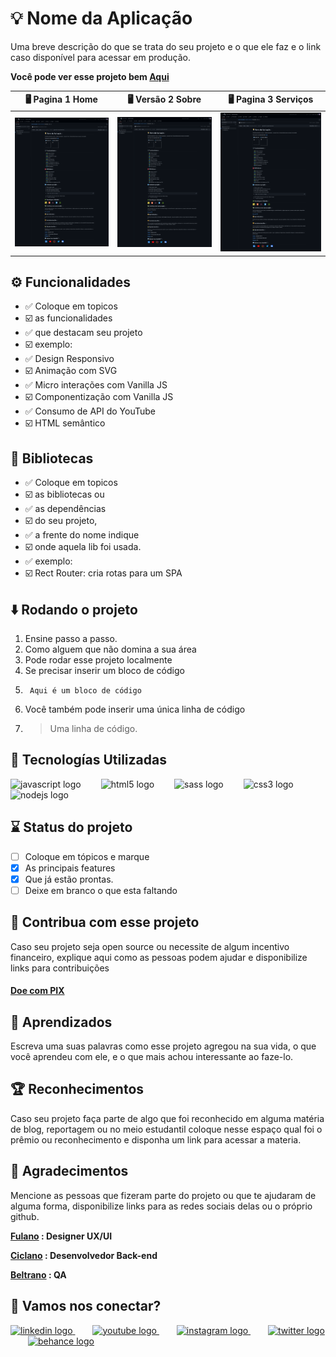 # 💡 Nome da Aplicação

Uma breve descrição do que se trata do seu projeto e o que ele faz e o link caso disponível para acessar em produção.

__Você pode ver esse projeto bem  [Aqui](https://www.seuSite.com.br)__


🖥️ Pagina 1 Home                                        | 🖥️ Versão 2 Sobre                                        | 🖥️ Pagina 3 Serviços   
:----------:                                            | :--------------:                                        | :--------------: 
<img src="../public/assets/screenshot-desktop.jpg" />   | <img src="../public/assets/screenshot-desktop.jpg" />   | <img src="../public/assets/screenshot-desktop.jpg" /> 

## ⚙️ Funcionalidades

- ✅ Coloque em topicos
- ☑️ as funcionalidades
- ✅ que destacam seu projeto
- ☑️ exemplo:
- ✅ Design Responsivo
- ☑️ Animação com SVG
- ✅ Micro interações com Vanilla JS
- ☑️ Componentização com Vanilla JS
- ✅ Consumo de API do YouTube
- ☑️ HTML semântico

## 🧰 Bibliotecas

- ✅ Coloque em topicos
- ☑️ as bibliotecas ou
- ✅ as dependências
- ☑️ do seu projeto,
- ✅ a frente do nome indique
- ☑️ onde aquela lib foi usada.
- ✅ exemplo:
- ☑️ Rect Router: cria rotas para um SPA

## ⬇️ Rodando o projeto

1. Ensine passo a passo.
2. Como alguem que não domina a sua área
3. Pode rodar esse projeto localmente
4. Se precisar inserir um bloco de código
5. ```
    Aqui é um bloco de código
    ```
6. Você também pode inserir uma única linha de código
7. > Uma linha de código.

## 🧩 Tecnologías Utilizadas

<div align="left">
  <img src="https://cdn.jsdelivr.net/gh/devicons/devicon/icons/javascript/javascript-original.svg" height="40" alt="javascript logo"  />
  <img width="24" />
  <img src="https://cdn.jsdelivr.net/gh/devicons/devicon/icons/html5/html5-original.svg" height="40" alt="html5 logo"  />
  <img width="24" />
  <img src="https://cdn.jsdelivr.net/gh/devicons/devicon/icons/sass/sass-original.svg" height="40" alt="sass logo"  />
  <img width="24" />
  <img src="https://cdn.jsdelivr.net/gh/devicons/devicon/icons/css3/css3-original.svg" height="40" alt="css3 logo"  />
  <img width="24" />
  <img src="https://cdn.jsdelivr.net/gh/devicons/devicon/icons/nodejs/nodejs-original.svg" height="40" alt="nodejs logo"  />
</div>

## ⌛ Status do projeto

- [ ] Coloque em tópicos e marque
- [x] As principais features
- [x] Que já estão prontas. 
- [ ] Deixe em branco o que esta faltando

## 💸 Contribua com esse projeto

Caso seu projeto seja open source ou necessite de algum incentivo financeiro, explique aqui como as pessoas podem ajudar e disponibilize links para contribuições

#### [Doe com PIX](https:linkPix.com.br)

## 🤯 Aprendizados

Escreva uma suas palavras como esse projeto agregou na sua vida, o que você aprendeu com ele, e o que mais achou interessante ao faze-lo.

## 🏆 Reconhecimentos

Caso seu projeto faça parte de algo que foi reconhecido em alguma matéria de blog, reportagem ou no meio estudantil coloque nesse espaço qual foi o prêmio ou reconhecimento e disponha um link para acessar a materia.

## 🙏 Agradecimentos

Mencione as pessoas que fizeram parte do projeto ou que te ajudaram de alguma forma, disponibilize links para as redes sociais delas ou o próprio github.

__[Fulano](https://www.linkedin/in/fulano) : Designer UX/UI__

__[Ciclano](https://www.linkedin/in/fulano) : Desenvolvedor Back-end__

__[Beltrano](https://www.linkedin/in/fulano) : QA__


## 💬 Vamos nos conectar?

<div align="left">
  <a href="https://" target="_blank">
    <img src="https://raw.githubusercontent.com/maurodesouza/profile-readme-generator/master/src/assets/icons/social/linkedin/default.svg" width="52" height="40" alt="linkedin logo"  />
  </a>
    <img width="24" />
  <a href="https://" target="_blank">
    <img src="https://raw.githubusercontent.com/maurodesouza/profile-readme-generator/master/src/assets/icons/social/youtube/default.svg" width="52" height="40" alt="youtube logo"  />
  </a>
    <img width="24" />
  <a href="https://" target="_blank">
  <img src="https://raw.githubusercontent.com/maurodesouza/profile-readme-generator/master/src/assets/icons/social/instagram/default.svg" width="52" height="40" alt="instagram logo"  />
  </a>
    <img width="24" />
  <a href="https://" target="_blank">
    <img src="https://raw.githubusercontent.com/maurodesouza/profile-readme-generator/master/src/assets/icons/social/twitter/default.svg" width="52" height="40" alt="twitter logo"  />
  </a>
    <img width="24" />
  <a href="https://" target="_blank">
    <img src="https://raw.githubusercontent.com/maurodesouza/profile-readme-generator/master/src/assets/icons/social/behance/default.svg" width="52" height="40" alt="behance logo"  />
  </a>
</div>
